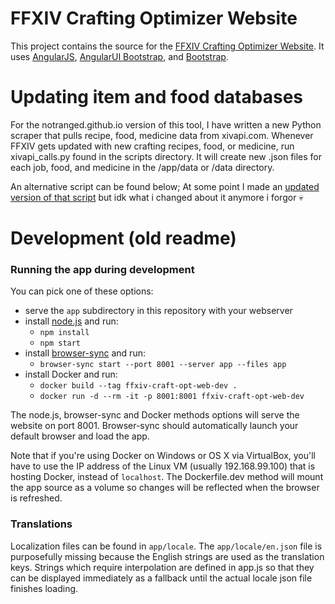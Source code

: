 # FFXIV Crafting Optimizer Website

This project contains the source for the [FFXIV Crafting Optimizer Website](https://crafting.xivhub.org/). It uses [AngularJS](http://angularjs.org/), [AngularUI Bootstrap](http://angular-ui.github.io/bootstrap/), and [Bootstrap](http://getbootstrap.com/).

# Updating item and food databases

For the notranged.github.io version of this tool, I have written a new Python scraper that pulls recipe, food, medicine data from xivapi.com. Whenever FFXIV gets updated with new crafting recipes, food, or medicine, run xivapi_calls.py found in the scripts directory. It will create new .json files for each job, food, and medicine in the /app/data or /data directory.

An alternative script can be found below;
At some point I made an [updated version of that script](https://github.com/NotRanged/ranged-lodestone-recipe-db-scraper) but idk what i changed about it anymore i forgor 💀

# Development (old readme)

### Running the app during development

You can pick one of these options:

* serve the `app` subdirectory in this repository with your webserver
* install [node.js](https://nodejs.org/) and run:
  * `npm install`
  * `npm start`
* install [browser-sync](https://www.browsersync.io/) and run:
  * `browser-sync start --port 8001 --server app --files app`
* install Docker and run:
  * `docker build --tag ffxiv-craft-opt-web-dev .`
  * `docker run -d --rm -it -p 8001:8001 ffxiv-craft-opt-web-dev`

The node.js, browser-sync and Docker methods options will serve the website on port 8001. Browser-sync should automatically launch your default browser and load the app.

Note that if you're using Docker on Windows or OS X via VirtualBox, you'll have to use the IP address of the Linux VM (usually 192.168.99.100) that is hosting Docker, instead of `localhost`. The Dockerfile.dev method will mount the app source as a volume so changes will be reflected when the browser is refreshed.

### Translations

Localization files can be found in `app/locale`. The `app/locale/en.json` file is purposefully missing because the English strings are used as the translation keys. Strings which require interpolation are defined in app.js so that they can be displayed immediately as a fallback until the actual locale json file finishes loading.


